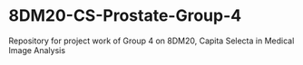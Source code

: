 # 8DM20-CS-Prostate-Group-4
Repository for project work of Group 4 on 8DM20, Capita Selecta in Medical Image Analysis
